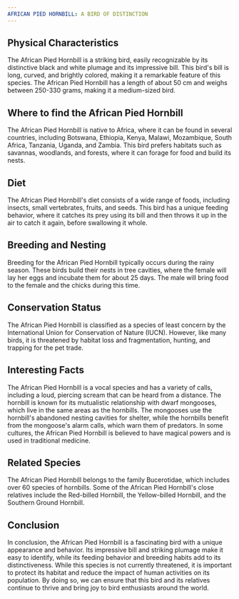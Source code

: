 ```yaml
---
AFRICAN PIED HORNBILL: A BIRD OF DISTINCTION
---
```


## Physical Characteristics

The African Pied Hornbill is a striking bird, easily recognizable by its distinctive black and white plumage and its impressive bill. This bird's bill is long, curved, and brightly colored, making it a remarkable feature of this species. The African Pied Hornbill has a length of about 50 cm and weighs between 250-330 grams, making it a medium-sized bird.

## Where to find the African Pied Hornbill

The African Pied Hornbill is native to Africa, where it can be found in several countries, including Botswana, Ethiopia, Kenya, Malawi, Mozambique, South Africa, Tanzania, Uganda, and Zambia. This bird prefers habitats such as savannas, woodlands, and forests, where it can forage for food and build its nests.

## Diet

The African Pied Hornbill's diet consists of a wide range of foods, including insects, small vertebrates, fruits, and seeds. This bird has a unique feeding behavior, where it catches its prey using its bill and then throws it up in the air to catch it again, before swallowing it whole.

## Breeding and Nesting

Breeding for the African Pied Hornbill typically occurs during the rainy season. These birds build their nests in tree cavities, where the female will lay her eggs and incubate them for about 25 days. The male will bring food to the female and the chicks during this time.

## Conservation Status

The African Pied Hornbill is classified as a species of least concern by the International Union for Conservation of Nature (IUCN). However, like many birds, it is threatened by habitat loss and fragmentation, hunting, and trapping for the pet trade.

## Interesting Facts

The African Pied Hornbill is a vocal species and has a variety of calls, including a loud, piercing scream that can be heard from a distance.
The hornbill is known for its mutualistic relationship with dwarf mongooses, which live in the same areas as the hornbills. The mongooses use the hornbill's abandoned nesting cavities for shelter, while the hornbills benefit from the mongoose's alarm calls, which warn them of predators.
In some cultures, the African Pied Hornbill is believed to have magical powers and is used in traditional medicine.

## Related Species

The African Pied Hornbill belongs to the family Bucerotidae, which includes over 60 species of hornbills. Some of the African Pied Hornbill's close relatives include the Red-billed Hornbill, the Yellow-billed Hornbill, and the Southern Ground Hornbill.

## Conclusion

In conclusion, the African Pied Hornbill is a fascinating bird with a unique appearance and behavior. Its impressive bill and striking plumage make it easy to identify, while its feeding behavior and breeding habits add to its distinctiveness. While this species is not currently threatened, it is important to protect its habitat and reduce the impact of human activities on its population. By doing so, we can ensure that this bird and its relatives continue to thrive and bring joy to bird enthusiasts around the world.
